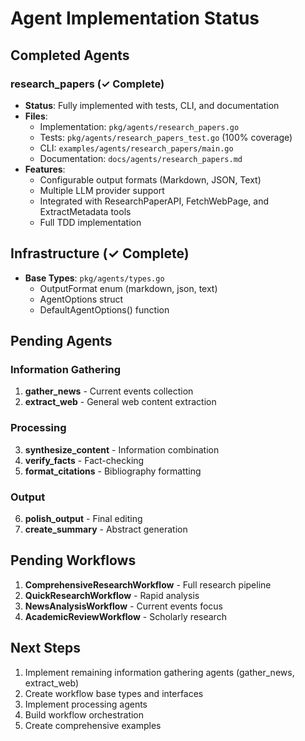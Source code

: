 # Agent Implementation Status

## Completed Agents

### research_papers (✓ Complete)
- **Status**: Fully implemented with tests, CLI, and documentation
- **Files**: 
  - Implementation: `pkg/agents/research_papers.go`
  - Tests: `pkg/agents/research_papers_test.go` (100% coverage)
  - CLI: `examples/agents/research_papers/main.go`
  - Documentation: `docs/agents/research_papers.md`
- **Features**:
  - Configurable output formats (Markdown, JSON, Text)
  - Multiple LLM provider support
  - Integrated with ResearchPaperAPI, FetchWebPage, and ExtractMetadata tools
  - Full TDD implementation

## Infrastructure (✓ Complete)
- **Base Types**: `pkg/agents/types.go`
  - OutputFormat enum (markdown, json, text)
  - AgentOptions struct
  - DefaultAgentOptions() function

## Pending Agents

### Information Gathering
1. **gather_news** - Current events collection
2. **extract_web** - General web content extraction

### Processing  
3. **synthesize_content** - Information combination
4. **verify_facts** - Fact-checking
5. **format_citations** - Bibliography formatting

### Output
6. **polish_output** - Final editing
7. **create_summary** - Abstract generation

## Pending Workflows
1. **ComprehensiveResearchWorkflow** - Full research pipeline
2. **QuickResearchWorkflow** - Rapid analysis
3. **NewsAnalysisWorkflow** - Current events focus
4. **AcademicReviewWorkflow** - Scholarly research

## Next Steps
1. Implement remaining information gathering agents (gather_news, extract_web)
2. Create workflow base types and interfaces
3. Implement processing agents
4. Build workflow orchestration
5. Create comprehensive examples